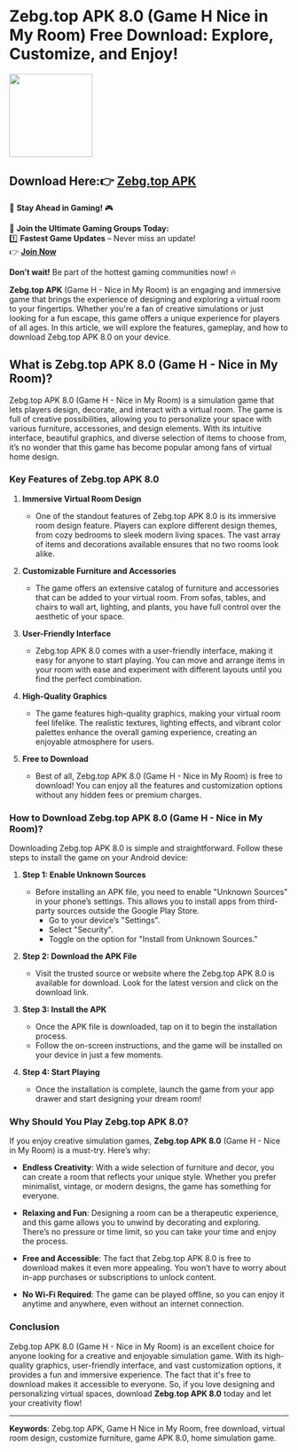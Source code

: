 # Zebg.top APK 8.0 (Game H Nice in My Room) Free Download: Explore, Customize, and Enjoy!

<img src="https://github.com/user-attachments/assets/e04791be-d6d8-4a0d-8b89-fe9b310c752e" width="150" />

## Download Here:👉 [Zebg.top APK](https://apkbros.com/zebg-top-apk/) 
🚀 **Stay Ahead in Gaming!** 🎮

📢 **Join the Ultimate Gaming Groups Today:**  
1️⃣ **Fastest Game Updates** – Never miss an update!  
👉 [**Join Now**](https://t.me/apkbros_official)

**Don’t wait!** Be part of the hottest gaming communities now! 🔥


**Zebg.top APK** (Game H - Nice in My Room) is an engaging and immersive game that brings the experience of designing and exploring a virtual room to your fingertips. Whether you're a fan of creative simulations or just looking for a fun escape, this game offers a unique experience for players of all ages. In this article, we will explore the features, gameplay, and how to download Zebg.top APK 8.0 on your device.

## What is Zebg.top APK 8.0 (Game H - Nice in My Room)?

Zebg.top APK 8.0 (Game H - Nice in My Room) is a simulation game that lets players design, decorate, and interact with a virtual room. The game is full of creative possibilities, allowing you to personalize your space with various furniture, accessories, and design elements. With its intuitive interface, beautiful graphics, and diverse selection of items to choose from, it’s no wonder that this game has become popular among fans of virtual home design.

### Key Features of Zebg.top APK 8.0

1. **Immersive Virtual Room Design**
   - One of the standout features of Zebg.top APK 8.0 is its immersive room design feature. Players can explore different design themes, from cozy bedrooms to sleek modern living spaces. The vast array of items and decorations available ensures that no two rooms look alike.

2. **Customizable Furniture and Accessories**
   - The game offers an extensive catalog of furniture and accessories that can be added to your virtual room. From sofas, tables, and chairs to wall art, lighting, and plants, you have full control over the aesthetic of your space. 

3. **User-Friendly Interface**
   - Zebg.top APK 8.0 comes with a user-friendly interface, making it easy for anyone to start playing. You can move and arrange items in your room with ease and experiment with different layouts until you find the perfect combination.

4. **High-Quality Graphics**
   - The game features high-quality graphics, making your virtual room feel lifelike. The realistic textures, lighting effects, and vibrant color palettes enhance the overall gaming experience, creating an enjoyable atmosphere for users.

5. **Free to Download**
   - Best of all, Zebg.top APK 8.0 (Game H - Nice in My Room) is free to download! You can enjoy all the features and customization options without any hidden fees or premium charges.

### How to Download Zebg.top APK 8.0 (Game H - Nice in My Room)?

Downloading Zebg.top APK 8.0 is simple and straightforward. Follow these steps to install the game on your Android device:

1. **Step 1: Enable Unknown Sources**
   - Before installing an APK file, you need to enable "Unknown Sources" in your phone’s settings. This allows you to install apps from third-party sources outside the Google Play Store.
     - Go to your device’s "Settings".
     - Select "Security".
     - Toggle on the option for "Install from Unknown Sources."

2. **Step 2: Download the APK File**
   - Visit the trusted source or website where the Zebg.top APK 8.0 is available for download. Look for the latest version and click on the download link.
   
3. **Step 3: Install the APK**
   - Once the APK file is downloaded, tap on it to begin the installation process.
   - Follow the on-screen instructions, and the game will be installed on your device in just a few moments.

4. **Step 4: Start Playing**
   - Once the installation is complete, launch the game from your app drawer and start designing your dream room!

### Why Should You Play Zebg.top APK 8.0?

If you enjoy creative simulation games, **Zebg.top APK 8.0** (Game H - Nice in My Room) is a must-try. Here’s why:

- **Endless Creativity**: With a wide selection of furniture and decor, you can create a room that reflects your unique style. Whether you prefer minimalist, vintage, or modern designs, the game has something for everyone.
  
- **Relaxing and Fun**: Designing a room can be a therapeutic experience, and this game allows you to unwind by decorating and exploring. There’s no pressure or time limit, so you can take your time and enjoy the process.

- **Free and Accessible**: The fact that Zebg.top APK 8.0 is free to download makes it even more appealing. You won’t have to worry about in-app purchases or subscriptions to unlock content.

- **No Wi-Fi Required**: The game can be played offline, so you can enjoy it anytime and anywhere, even without an internet connection.

### Conclusion

Zebg.top APK 8.0 (Game H - Nice in My Room) is an excellent choice for anyone looking for a creative and enjoyable simulation game. With its high-quality graphics, user-friendly interface, and vast customization options, it provides a fun and immersive experience. The fact that it's free to download makes it accessible to everyone. So, if you love designing and personalizing virtual spaces, download **Zebg.top APK 8.0** today and let your creativity flow!

---

**Keywords**: Zebg.top APK, Game H Nice in My Room, free download, virtual room design, customize furniture, game APK 8.0, home simulation game.
